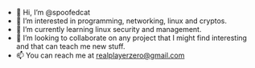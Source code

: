 - 👋 Hi, I’m @spoofedcat
- 👀 I’m interested in programming, networking, linux and cryptos.
- 🌱 I’m currently learning linux security and management. 
- 💞️ I’m looking to collaborate on any project that I might find interesting and that can teach me new stuff.
- 📫 You can reach me at realplayerzero@gmail.com

<!---
spoofedcat/spoofedcat is a ✨ special ✨ repository because its `README.md` (this file) appears on your GitHub profile.
You can click the Preview link to take a look at your changes.
--->
